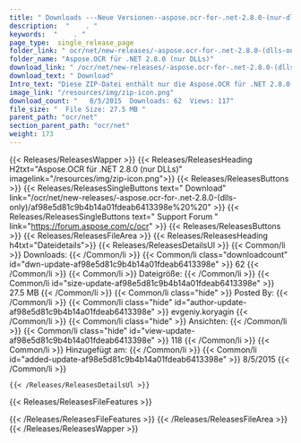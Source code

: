 ```yaml
---
title: " Downloads ---Neue Versionen--aspose.ocr-for-.net-2.8.0-(nur-dlls) . "
description:  "    . " 
keywords:  "    . " 
page_type:  single_release_page
folder_link: " ocr/net/new-releases/-aspose.ocr-for-.net-2.8.0-(dlls-only)/"
folder_name: "Aspose.OCR für .NET 2.8.0 (nur DLLs)"
download_link: " /ocr/net/new-releases/-aspose.ocr-for-.net-2.8.0-(dlls-only)/af98e5d81c9b4b14a01fdeab6413398e"
download_text: " Download"
Intro_text: "Diese ZIP-Datei enthält nur die Aspose.OCR für .NET 2.8.0-Assemblys. Diese Ärsche..."
image_link: "/resources/img/zip-icon.png"
download_count: "   8/5/2015  Downloads: 62  Views: 117"
file_size: "  File Size: 27.5 MB "
parent_path: "ocr/net"
section_parent_path: "ocr/net"
weight: 173
---
```


{{< Releases/ReleasesWapper >}}
  {{< Releases/ReleasesHeading H2txt="Aspose.OCR für .NET 2.8.0 (nur DLLs)" imagelink="/resources/img/zip-icon.png">}}
  {{< Releases/ReleasesButtons >}}
    {{< Releases/ReleasesSingleButtons text=" Download" link="/ocr/net/new-releases/-aspose.ocr-for-.net-2.8.0-(dlls-only)/af98e5d81c9b4b14a01fdeab6413398e%20%20" >}}
    {{< Releases/ReleasesSingleButtons text=" Support Forum " link="https://forum.aspose.com/c/ocr" >}}
  {{< Releases/ReleasesButtons >}}
  {{< Releases/ReleasesFileArea >}}
    {{< Releases/ReleasesHeading h4txt="Dateidetails">}}
    {{< Releases/ReleasesDetailsUl >}}
            {{< Common/li >}} Downloads: {{< /Common/li >}}
      {{< Common/li class="downloadcount" id="dwn-update-af98e5d81c9b4b14a01fdeab6413398e" >}} 62 {{< /Common/li >}}
      {{< Common/li >}} Dateigröße: {{< /Common/li >}}
      {{< Common/li id="size-update-af98e5d81c9b4b14a01fdeab6413398e" >}} 27.5 MB {{< /Common/li >}} 
      {{< Common/li  class="hide" >}} Posted By: {{< /Common/li >}} 
      {{< Common/li class="hide" id="author-update-af98e5d81c9b4b14a01fdeab6413398e" >}} evgeniy.koryagin {{< /Common/li >}}
      {{< Common/li class="hide" >}} Ansichten: {{< /Common/li >}}
      {{< Common/li class="hide" id="view-update-af98e5d81c9b4b14a01fdeab6413398e" >}} 118 {{< /Common/li >}}
      {{< Common/li >}} Hinzugefügt am: {{< /Common/li >}}
      {{< Common/li id="added-update-af98e5d81c9b4b14a01fdeab6413398e" >}} 8/5/2015 {{< /Common/li >}} 

    {{< /Releases/ReleasesDetailsUl >}}

  {{< Releases/ReleasesFileFeatures >}}
      
  {{< /Releases/ReleasesFileFeatures >}}
 {{< /Releases/ReleasesFileArea >}}
{{< /Releases/ReleasesWapper >}}



